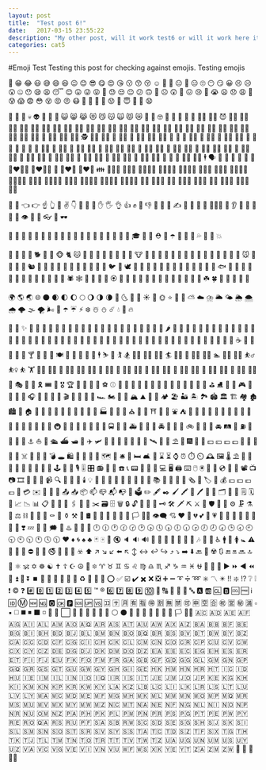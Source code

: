 ```yaml
---
layout: post
title:  "Test post 6!"
date:   2017-03-15 23:55:22
description: "My other post, will it work test6 or will it work here its a subtitle"
categories: cat5
---
```

#Emoji Test 
Testing this post for checking against emojis.
Testing emojis 

🤣 😁 😂 😃 😅 😄 😆 😉 😊 😎 😋 😍 😘 😗 😙 😚 ☺️ 🙂 🤗 😐 🤔 😑 🙄 😶 😏 😀 😣 😥 😮 🤐 😯 😪 😫 😴 😌 😛 😜 😝 🤤 😓 😒 😔 😕 🙃 🤑 ☹️ 😲 🙁 😖 😢 😤 😭 😦 😞 😩 😬 😰 😱 😨 😳 😵 😡 😠 😷 🤒 🤕 🤢 🤧 😟 🤠 😇 🤥 🤡 😧

👿 👺 👹 💀 👽 👻 🤖 💩 😺 😸 😹 😻 😼 😽 🙀 😾 😿 👶 👦 🤓 👧 👨 👴 👩 👵 👨‍⚕️ 👩‍⚕️ 😈 👨‍🎓 👩‍🎓 👩‍⚖️ 👨‍⚖️ 👨‍🌾 👩‍🌾 👨‍🍳 👨‍🔧 👩‍🍳 👨‍🏭 👩‍🔧 👩‍🏭 👨‍💼 👩‍💼 👨‍🔬 👩‍🔬 👩‍💻 👩‍🎤 👨‍💻 👨‍🎨 👨‍🎤 👩‍🎨 👨‍✈️ 👨‍🚀 👩‍🚀 👨‍🚒 👩‍🚒 👮 👮‍♂️ 👩‍✈️ 👮‍♀️ 🕵️ 🕵️‍♂️ 🕵️‍♀️ 💂 💂‍♀️ 👷 💂‍♂️ 👷‍♂️ 👷‍♀️ 🤴 👸 👳 👳‍♂️ 👲 👳‍♀️ 👱 👱‍♀️ 👱‍♂️ 🤵 👰 🤰 👼 🎅 🙍 🤶 🙍‍♂️ 🙎 🙍‍♀️ 🙅 🙅‍♂️ 🙅‍♀️ 🙆 🙆‍♀️ 🙆‍♂️ 🙎‍♂️ 💁 💁‍♂️ 💁‍♀️ 🙋 🙋‍♂️ 🙋‍♀️ 🙇 🙇‍♂️ 🙇‍♀️ 🤦‍♂️ 🤦 🤦‍♀️ 🙎‍♀️ 🤷 🤷‍♂️ 🤷‍♀️ 💆 💆‍♂️ 💆‍♀️ 💇 💇‍♂️ 💇‍♀️ 🚶 🚶‍♂️ 🚶‍♀️ 🏃 🏃‍♂️ 🏃‍♀️ 🕺 💃 👯 👯‍♂️ 👯‍♀️ 🕴️ 🗣️ 👤 👥 👫 👬 👭 💏 👨‍❤️‍💋‍👨 👩‍❤️‍💋‍👩 💑 👨‍❤️‍👨 👩‍❤️‍👩 👪 👨‍👩‍👦 👨‍👩‍👧 👨‍👩‍👦‍👦 👨‍👩‍👧‍👦 👨‍👩‍👧‍👧 👨‍👨‍👦 👨‍👨‍👧 👨‍👨‍👧‍👦 👨‍👨‍👦‍👦 👩‍👩‍👧 👨‍👨‍👧‍👧 👩‍👩‍👦 👩‍👩‍👧‍👦 👩‍👩‍👧‍👧 👩‍👩‍👦‍👦 👨‍👦 👨‍👦‍👦 👨‍👧 👨‍👧‍👦 👩‍👦‍👦 👩‍👧 👩‍👧‍👦 👩‍👧‍👧 👩‍👦 

🤳 💪 👈 👉 ☝️ 👆 🖕 ✌️ 👇 🤞 🖖 🤘 ✋ 🖐️ 👌 👍 ✊ 👊 👎 🤛 🤜 🤚 ✍️ 👋 👏 🙌 👐 👨‍👧‍👧 🙏 👂 💅 👣 👃 🤝 👀 👁️ 💋 👄 👓 👅 🕶️

👔 👕 👖 👗 👘 👙 👚 👜 👝 👛 🎒 👞 👟 👡 👠 👢 👑 👒 🎩 🎓 💍 💄 ⛑️ 🌂 ☂️ 💼 🙈 🙉 💦 💫 💨 💥

🙊 🦍 🐒 🐩 🐕 🦊 🐺 🐵 🐈 🐱 🦁 🐅 🐯 🐴 🐎 🐶 🐆 🦄 🐮 🐂 🐃 🐄 🐷 🐖 🐗 🐽 🐏 🐑 🐐 🐪 🐘 🐫 🦏 🐁 🐭 🐀 🐹 🐰 🐇 🐿️ 🦇 🐻 🐨 🐼 🐾 🦃 🐔 🐓 🐣 🐤 🐥 🐦 🐧 🕊️ 🦅 🦉 🦆 🐸 🐊 🐢 🦎 🐍 🐲 🐉 🐳 🐋 🐬 🐟 🐠 🐡 🐙 🐚 🦀 🦑 🐌 🦐 🦋 🐛 🐜 🐝 🐞 🕷️ 🕸️ 🦂 💐 🌸 💮 🏵️ 🌹 🥀 🌻 🌺 🌼 🌷 🌱 🌲 🌳 🌴 🌵 🌾 🌿 ☘️ 🍀 🍁 🍂 🍃 🍄 🌰 

🌍 🌎 🌏 🌐 🌑 🌒 🌓 🌔 🌕 🌖 🌗 🌘 🌙 🌜 🌛 🌚 ☀️ 🌝 🌞 ⭐ 🌟 🌠 ⛅ ☁️ ⛈️ 🌥️ 🌤️ 🌦️ 🌨️ 🌧️ 🌩️ 🌫️ 🌪️ 🌬️ 🌈 ☂️ ☔ ⚡ ❄️ ☃️ ⛄ ☄️ 💧 🌊 🔥 

🎄 🎋 ✨ 🎍 🍈 🍇 🍉 🍊 🍋 🍌 🍍 🍎 🍏 🍐 🍒 🍑 🍓 🥝 🍅 🥑 🍆 🥔 🥕 🌽 🌶️ 🥒 🍄 🥜 🌰 🍞 🥐 🥖 🧀 🥞 🍖 🍗 🥓 🍔 🍟 🍕 🌮 🌯 🌭 🍳 🍲 🥗 🍿 🍱 🍘 🍚 🍛 🍜 🍝 🍠 🍢 🍣 🍥 🍤 🍡 🍦 🍧 🍨 🍩 🎂 🍙 🍰 🍪 🍫 🍬 🍭 🍮 🍯 🍼 ☕ 🍵 🥛 🍶 🍾 🍷 🍸 🍻 🥃 🥂 🍽️ 🍴 🍺 🥄 👾 🍹 🕴️ ⛷️ 🏇 🏌️ 🏂 🏌️‍♂️ 🏄‍♂️ 🏌️‍♀️ 🏄 🏄‍♀️ 🚣 🚣‍♂️ 🚣‍♀️ 🏊 🏊‍♀️ 🏊‍♂️ ⛹️‍♂️ ⛹️‍♀️ ⛹️ 🏋️ 🏋️‍♀️ 🏋️‍♂️ 🚴 🚴‍♂️ 🚴‍♀️ 🚵‍♂️ 🚵 🚵‍♀️ 🤸 🤸‍♂️ 🤸‍♀️ 🤼 🤼‍♂️ 🤼‍♀️ 🤽 🤽‍♂️ 🤽‍♀️ 🤾 🤾‍♂️ 🤾‍♀️ 🤹 🤹‍♂️ 🤹‍♀️ 🎪 🎭 🎨 🎰 🎗️ 🎟️ 🎫 🎖️ 🏆 🥇 🏅 🥈 🥉 ⚽ ⚾ 🏀 🏐 🏈 🏉 🎾 🎱 🎳 🏑 🏏 🏒 🏓 🥊 🎯 🥋 ⛳ ⛸️ 🎽 🎿 🎮 🎲 🏸 🎼 🎤 🎧 🎷 🎸 🎹 🎻 🎬 🥁 🏹 🎣 🚣 🏎️ 🏍️ 🗾 🎺 🏔️ ⛰️ 🌋 🗻 🏕️ 🏖️ 🏜️ 🏝️ 🏞️ 🏟️ 🏛️ 🏗️ 🏘️ 🏚️ 🏙️ 🏢 🏠 🏡 🏣 🏥 🏤 🏦 🏩 🏨 🏪 🏫 🏬 🏭 🏯 💒 🗽 ⛪ 🕌 🕍 ⛩️ 🕋 🗼 ⛲ ⛺ 🏰 🌁 🌃 🌄 🌅 🌆 🌇 🌉 🌌 🎠 🎡 🎢 🚂 🚃 🚄 🚅 🚆 🚇 🚈 🚉 🚝 🚞 🚊 🚋 🚌 🚍 🚐 🚎 🚑 🚒 🚓 🚕 🚔 🚚 🚛 🚜 🚲 🛴 🛵 🚏 🚘 🛤️ 🚖 ⛽ 🚥 🚨 🚧 🚦 ⚓ ⛵ 🚤 🛳️ ⛴️ 🛥️ 🚢 ✈️ 🛩️ 🛫 🚗 🚁 🚠 🚟 🛬 🚡 🛰️ 🚀 🌠 ⛱️ 💺 🎆 🎇 🎑 💵 💴 💶 💷 🗿 🛂 🛃 🛄 🛅 ☠️ 🛀 🛌 💌 💣 🕳️ 🛍️ 📿 🔪 🏺 💎 🗺️ 💈 🛎️ 🚪 🛏️ 🛋️ 🛁 ⌛ ⏳ ⌚ ⏰ ⏱️ ⏲️ 🕰️ 🖼️ 🌡️ ⛱️ 🎈 🎉 🚽 🎊 🎎 🎏 🎐 🎀 🎁 🕹️ 🚿 📯 🎙️ 🎚️ 🎛️ 📻 📱 📲 ☎️ 📞 📟 📠 🔋 🔌 💻 🖥️ 🖨️ ⌨️ 🖱️ 🖲️ 💽 💾 💿 📀 🎥 📽️ 📺 📷 🎞️ 📸 📼 🔎 📹 🔍 🔭 🔬 📡 🕯️ 💡 🏮 📔 📕 📖 📗 📘 🔦 📙 📓 📚 📄 📃 📜 📰 🗞️ 📑 🏷️ 🔖 💰 💴 💵 💶 💷 💸 💳 ✉️ 📧 📨 📩 📤 📥 📦 📫 📪 📬 📭 📮 🗳️ ✏️ 🖋️ ✒️ 🖌️ 🖍️ 📝 🖊️ 📁 📂 🗂️ 📅 📆 🗒️ 🗓️ 📇 📈 📉 📊 📋 📌 📍 📏 🖇️ 📎 📐 ✂️ 🗃️ 🗄️ 🗑️ 🔒 🔓 🔏 🔐 🔑 🗝️ 🛠️ 🗡️ ⛏️ ⚔️ 🔫 🛡️ 🔧 🔩 ⚙️ 🗜️ ⚗️ 🔗 ⚖️ ⛓️ 💉 💊 🚬 ⚰️ 🔨 ⚱️ ⚒️ 🗿 🛢️ 🔮 🚰 🏁 🚩 🎌 🏴 🏳️ 🏳️‍🌈 👁️‍🗨️ 💘 ❤️ 💓 💔 💕 💖 💗 💙 💚 💛 💜 🖤 💝 💞 💟 ❣️ 💤 💢 💬 🗯️ 💭 ♨️ 💈 💮 🛑 🕛 🕧 🕐 🕜 🕝 🕑 🕟 🕔 🕠 🕕 🕡 🕞 🕖 🕗 🕢 🕒 🕣 🕘 🕤 🕙 🕥 🕚 🕓 🕦 ♥️ ♦️ 🌀 ♠️ ♣️ 🃏 🀄 🎴 🔇 🔈 🔉 🔊 📢 📣 📯 🔔 🔕 🏧 🎵 🎶 🚮 🚰 ♿ 🚹 🚻 🚺 🚼 ⚠️ 🚾 🚸 🚫 ⛔ 🚳 🚯 🚭 🚷 🚱 🔞 ☣️ ⬆️ ↗️ ↘️ ↙️ ⬅️ ↖️ ↕️ ↔️ ↩️ ↪️ ⤴️ ⤵️ ➡️ ⬇️ 🔙 🔄 ☢️ 🔃 🔚 🔛 🔜 🔝 🛐 ⚛️ 🕉️ ✡️ ☸️ ☯️ ✝️ ☦️ ☪️ ☮️ 🕎 🔯 ♈ ♉ ♊ ♋ ♌ ♍ ♎ ♏ ♐ ♑ ♒ ♓ ⛎ 🔀 🔁 🔂 ▶️ ⏩ ◀️ ⏪ 🔼 ⏫ 🔽 ⏬ ⏹️ 🎦 🔅 🔆 📶 📳 📴 ♻️ 🔱 📛 🔰 ⭕ ✅ ☑️ ✔️ ✖️ ❌ ❎ ➕ ➖ ➰ ➗ ➿ ✳️ 〽️ ✴️ ‼️ ❇️ ⁉️ ❔ ❕ ❗ ©️ ❓ #️⃣ 0️⃣ 1️⃣ 2️⃣ 3️⃣ 4️⃣ 5️⃣ ™️ ®️ 6️⃣ 7️⃣ 8️⃣ 9️⃣ 🔟 💯 🔠 🔡 🔢 🔣 🔤 🅰️ 🆎 🆑 🅱️ 🆒 🆓 ℹ️ 🆔 Ⓜ️ 🆕 🆖 🅾️ 🆗 🅿️ 🆘 🆙 🆚 🈁 🈂️ 🈷️ 🈶 🈯 🉐 🈹 🈚 🈲 🉑 🈸 🈳 🈴 ㊗️ 🈺 ㊙️ 🈵 ▫️ ▪️ ◻️ ◼️ ◾ ⬛ ◽ 🔶 🔷 ⬜ 🔹 🔻 🔲 💠 🔳 🔸 ⚪ ⚫ 🔴 🔵 🏁 🚩 🎌 🏴 🔺 🏳️ 🏳️‍🌈 🇦🇨 🇦🇩 🇦🇪 🇦🇫 🇦🇬 🇦🇮 🇦🇱 🇦🇲 🇦🇴 🇦🇶 🇦🇷 🇦🇸 🇦🇹 🇦🇺 🇦🇼 🇦🇽 🇦🇿 🇧🇦 🇧🇧 🇧🇫 🇧🇪 🇧🇬 🇧🇮 🇧🇭 🇧🇩 🇧🇯 🇧🇱 🇧🇲 🇧🇳 🇧🇴 🇧🇶 🇧🇷 🇧🇸 🇧🇻 🇧🇹 🇧🇼 🇧🇾 🇧🇿 🇨🇦 🇨🇨 🇨🇩 🇨🇫 🇨🇬 🇨🇮 🇨🇭 🇨🇰 🇨🇱 🇨🇲 🇨🇳 🇨🇴 🇨🇷 🇨🇵 🇨🇺 🇨🇻 🇨🇼 🇨🇽 🇨🇾 🇨🇿 🇩🇪 🇩🇬 🇩🇯 🇩🇰 🇩🇲 🇩🇴 🇩🇿 🇪🇦 🇪🇪 🇪🇨 🇪🇬 🇪🇭 🇪🇸 🇪🇷 🇪🇹 🇫🇮 🇫🇯 🇪🇺 🇫🇰 🇫🇴 🇫🇲 🇫🇷 🇬🇦 🇬🇧 🇬🇫 🇬🇩 🇬🇬 🇬🇱 🇬🇲 🇬🇳 🇬🇵 🇬🇶 🇬🇷 🇬🇸 🇬🇹 🇬🇺 🇬🇼 🇬🇾 🇬🇭 🇬🇮 🇬🇪 🇭🇰 🇭🇲 🇭🇳 🇭🇷 🇭🇹 🇮🇨 🇮🇩 🇭🇺 🇮🇪 🇮🇲 🇮🇱 🇮🇳 🇮🇴 🇮🇶 🇮🇷 🇮🇸 🇮🇹 🇯🇪 🇯🇲 🇯🇴 🇯🇵 🇰🇪 🇰🇬 🇰🇭 🇰🇮 🇰🇲 🇰🇳 🇰🇵 🇰🇷 🇰🇼 🇰🇾 🇱🇦 🇰🇿 🇱🇧 🇱🇨 🇱🇮 🇱🇰 🇱🇷 🇱🇸 🇱🇹 🇱🇺 🇱🇻 🇱🇾 🇲🇦 🇲🇨 🇲🇩 🇲🇪 🇲🇫 🇲🇬 🇲🇭 🇲🇰 🇲🇱 🇲🇲 🇲🇳 🇲🇴 🇲🇵 🇲🇶 🇲🇷 🇲🇸 🇲🇺 🇲🇻 🇲🇽 🇲🇾 🇲🇼 🇲🇿 🇳🇨 🇲🇹 🇳🇦 🇳🇪 🇳🇫 🇳🇬 🇳🇱 🇳🇮 🇳🇴 🇳🇵 🇳🇷 🇳🇺 🇴🇲 🇳🇿 🇵🇦 🇵🇭 🇵🇰 🇵🇱 🇵🇲 🇵🇳 🇵🇷 🇵🇸 🇵🇬 🇵🇹 🇵🇪 🇵🇼 🇵🇾 🇷🇪 🇷🇴 🇶🇦 🇷🇸 🇷🇺 🇵🇫 🇸🇦 🇸🇧 🇷🇼 🇸🇨 🇸🇩 🇸🇪 🇸🇬 🇸🇭 🇸🇯 🇸🇰 🇸🇮 🇸🇱 🇸🇲 🇸🇳 🇸🇴 🇸🇹 🇸🇷 🇸🇻 🇸🇾 🇸🇸 🇹🇦 🇹🇨 🇹🇩 🇸🇿 🇹🇫 🇸🇽 🇹🇬 🇹🇭 🇹🇰 🇹🇯 🇹🇱 🇹🇲 🇹🇳 🇹🇴 🇹🇷 🇹🇹 🇹🇻 🇹🇼 🇹🇿 🇺🇦 🇺🇬 🇺🇳 🇺🇲 🇺🇸 🇺🇾 🇺🇿 🇻🇦 🇻🇨 🇻🇬 🇻🇪 🇻🇮 🇻🇳 🇻🇺 🇼🇫 🇼🇸 🇽🇰 🇾🇪 🇾🇹 🇿🇦 🇿🇲 🇿🇼 🏴󠁧󠁢󠁥󠁮󠁧󠁿 🏴󠁧󠁢󠁳󠁣󠁴󠁿 🏴󠁧󠁢󠁷󠁬󠁳󠁿 🏴‍☠️
 
